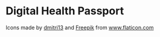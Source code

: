 # Digital Health Passport
Icons made by <a href="https://www.flaticon.com/authors/dmitri13" title="dmitri13">dmitri13</a> and <a href="https://www.freepik.com" title="Freepik">Freepik</a>
from <a href="https://www.flaticon.com/" title="Flaticon">www.flaticon.com</a>
